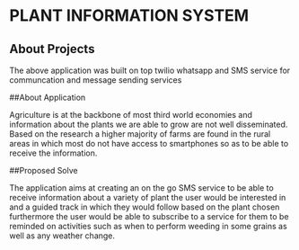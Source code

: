 # PLANT INFORMATION SYSTEM

## About Projects

The above application was built on top twilio whatsapp and SMS service for communcation and message sending services

##About Application

Agriculture is at the backbone of most third world economies and information about the plants we are able to grow are not well disseminated.
Based on the research a higher majority of farms are found in the rural areas in which most do not have access to smartphones so as to be able to receive
the information.


##Proposed Solve

The application aims at creating an on the go SMS service to be able to receive information about a variety of plant the user
would be interested in and a guided track in which they would follow based on the plant chosen
furthermore the user would be able to subscribe to a service for them to be reminded on activities such as when to perform weeding in some grains as well as
any weather change.


